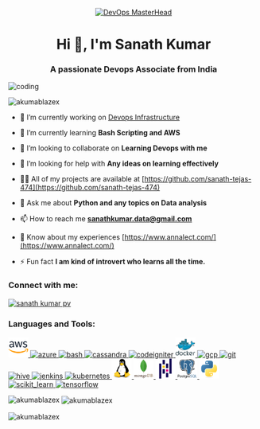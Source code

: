 <p align="center">
  <a href="https://www.linkedin.com/in/sanath-kumar-pv-b4ba8b27b/?originalSubdomain=in">
    <img src="https://imgs.search.brave.com/Jnv63yb4dQoOvdDinaiwgBHqf6e2Truapzzt7yeaIT4/rs:fit:860:0:0:0/g:ce/aHR0cHM6Ly93d3cu/YWx0ZXhzb2Z0LmNv/bS9zdGF0aWMvYmxv/Zy1wb3N0LzIwMjMv/MTEvYzEzYjkwZGYt/YzIzMi00Njc2LWI3/ZGEtODAyMThhYWNm/MTkxLmpwZw" alt="DevOps MasterHead" width="500px">
  </a>
</p>
<h1 align="center">Hi 👋, I'm Sanath Kumar</h1>
<h3 align="center">A passionate Devops Associate from India</h3>
<img alighn="right" alt="coding" width="400" src="https://devopsconclave.com/images/who2.gif">


<p align="left"> <img src="https://komarev.com/ghpvc/?username=akumablazex&label=Profile%20views&color=0e75b6&style=flat" alt="akumablazex" /> </p>

- 🔭 I’m currently working on [Devops Infrastructure](https://roadmap.sh/devops)

- 🌱 I’m currently learning **Bash Scripting and AWS**

- 👯 I’m looking to collaborate on **Learning Devops with me**

- 🤝 I’m looking for help with **Any ideas on learning effectively**

- 👨‍💻 All of my projects are available at [https://github.com/sanath-tejas-474](https://github.com/sanath-tejas-474)

- 💬 Ask me about **Python and any topics on Data analysis**

- 📫 How to reach me **sanathkumar.data@gmail.com**

- 📄 Know about my experiences [https://www.annalect.com/](https://www.annalect.com/)

- ⚡ Fun fact **I am kind of introvert who learns all the time.**

<h3 align="left">Connect with me:</h3>
<p align="left">
<a href="https://linkedin.com/in/sanath kumar pv" target="blank"><img align="center" src="https://raw.githubusercontent.com/rahuldkjain/github-profile-readme-generator/master/src/images/icons/Social/linked-in-alt.svg" alt="sanath kumar pv" height="30" width="40" /></a>
</p>

<h3 align="left">Languages and Tools:</h3>
<p align="left"> <a href="https://aws.amazon.com" target="_blank" rel="noreferrer"> <img src="https://raw.githubusercontent.com/devicons/devicon/master/icons/amazonwebservices/amazonwebservices-original-wordmark.svg" alt="aws" width="40" height="40"/> </a> <a href="https://azure.microsoft.com/en-in/" target="_blank" rel="noreferrer"> <img src="https://www.vectorlogo.zone/logos/microsoft_azure/microsoft_azure-icon.svg" alt="azure" width="40" height="40"/> </a> <a href="https://www.gnu.org/software/bash/" target="_blank" rel="noreferrer"> <img src="https://www.vectorlogo.zone/logos/gnu_bash/gnu_bash-icon.svg" alt="bash" width="40" height="40"/> </a> <a href="https://cassandra.apache.org/" target="_blank" rel="noreferrer"> <img src="https://www.vectorlogo.zone/logos/apache_cassandra/apache_cassandra-icon.svg" alt="cassandra" width="40" height="40"/> </a> <a href="https://codeigniter.com" target="_blank" rel="noreferrer"> <img src="https://cdn.worldvectorlogo.com/logos/codeigniter.svg" alt="codeigniter" width="40" height="40"/> </a> <a href="https://www.docker.com/" target="_blank" rel="noreferrer"> <img src="https://raw.githubusercontent.com/devicons/devicon/master/icons/docker/docker-original-wordmark.svg" alt="docker" width="40" height="40"/> </a> <a href="https://cloud.google.com" target="_blank" rel="noreferrer"> <img src="https://www.vectorlogo.zone/logos/google_cloud/google_cloud-icon.svg" alt="gcp" width="40" height="40"/> </a> <a href="https://git-scm.com/" target="_blank" rel="noreferrer"> <img src="https://www.vectorlogo.zone/logos/git-scm/git-scm-icon.svg" alt="git" width="40" height="40"/> </a> <a href="https://hive.apache.org/" target="_blank" rel="noreferrer"> <img src="https://www.vectorlogo.zone/logos/apache_hive/apache_hive-icon.svg" alt="hive" width="40" height="40"/> </a> <a href="https://www.jenkins.io" target="_blank" rel="noreferrer"> <img src="https://www.vectorlogo.zone/logos/jenkins/jenkins-icon.svg" alt="jenkins" width="40" height="40"/> </a> <a href="https://kubernetes.io" target="_blank" rel="noreferrer"> <img src="https://www.vectorlogo.zone/logos/kubernetes/kubernetes-icon.svg" alt="kubernetes" width="40" height="40"/> </a> <a href="https://www.linux.org/" target="_blank" rel="noreferrer"> <img src="https://raw.githubusercontent.com/devicons/devicon/master/icons/linux/linux-original.svg" alt="linux" width="40" height="40"/> </a> <a href="https://www.mongodb.com/" target="_blank" rel="noreferrer"> <img src="https://raw.githubusercontent.com/devicons/devicon/master/icons/mongodb/mongodb-original-wordmark.svg" alt="mongodb" width="40" height="40"/> </a> <a href="https://pandas.pydata.org/" target="_blank" rel="noreferrer"> <img src="https://raw.githubusercontent.com/devicons/devicon/2ae2a900d2f041da66e950e4d48052658d850630/icons/pandas/pandas-original.svg" alt="pandas" width="40" height="40"/> </a> <a href="https://www.postgresql.org" target="_blank" rel="noreferrer"> <img src="https://raw.githubusercontent.com/devicons/devicon/master/icons/postgresql/postgresql-original-wordmark.svg" alt="postgresql" width="40" height="40"/> </a> <a href="https://www.python.org" target="_blank" rel="noreferrer"> <img src="https://raw.githubusercontent.com/devicons/devicon/master/icons/python/python-original.svg" alt="python" width="40" height="40"/> </a> <a href="https://scikit-learn.org/" target="_blank" rel="noreferrer"> <img src="https://upload.wikimedia.org/wikipedia/commons/0/05/Scikit_learn_logo_small.svg" alt="scikit_learn" width="40" height="40"/> </a> <a href="https://www.tensorflow.org" target="_blank" rel="noreferrer"> <img src="https://www.vectorlogo.zone/logos/tensorflow/tensorflow-icon.svg" alt="tensorflow" width="40" height="40"/> </a> </p>

<p><img align="left" src="https://github-readme-stats.vercel.app/api/top-langs?username=akumablazex&show_icons=true&locale=en&layout=compact" alt="akumablazex" /></p>

<p>&nbsp;<img align="center" src="https://github-readme-stats.vercel.app/api?username=akumablazex&show_icons=true&locale=en" alt="akumablazex" /></p>

<p><img align="center" src="https://github-readme-streak-stats.herokuapp.com/?user=akumablazex&" alt="akumablazex" /></p>
